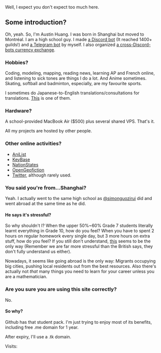 Well, I expect you don't expect too much here.

## Some introduction?
Oh, yeah. So, I'm Austin Huang. I was born in Shanghai but moved to Montréal. I am a high school guy. I made [a Discord bot](http://github.com/austinhuang0131/discordtel) (It reached 1400+ guilds!) and [a Telegram bot](http://metagon.js.org) by myself. I also organized [a cross-Discord-bots currency exchange](http://discoin.gitbooks.io/docs).

### Hobbies?
Coding, modeling, mapping, reading news, learning AP and French online, and listening to sick tones are things I do a lot. And Anime sometimes. Skating, softball and badminton, especially, are my favourite sports.

I sometimes do Japanese-to-English translations/consultations for translations. [This](http://luluidoll.jp/tagged/english) is one of them.

### Hardware?
A school-provided MacBook Air ($500) plus several shared VPS. That's it.

All my projects are hosted by other people.

### Other online activities?
* [AniList](https://anilist.co/user/austinhuang)
* [KeyBase](https://keybase.io/austinhuang)
* [NationStates](https://www.nationstates.net/nation=the_cafes)
* [OpenGeofiction](http://wiki.opengeofiction.net/wiki/index.php/Esthyra)
* [Twitter](http://twitter.com/montreal0131), although rarely used.

### You said you're from...Shanghai?
Yeah. I actually went to the same high school as [@simonguozirui](https://github.com/simonguozirui) did and went abroad at the same time as he did.

#### He says it's stressful?
So why shouldn't I? When the upper 50%~60% Grade 7 students literally learnt everything in Grade 10, how do you feel? When you have to spent 2 hours on regular homework every single day, but 3 more hours on extra stuff, how do you feel? If you still don't understand, [this](http://bfy.tw/9cpo) seems to be the only way (Remember we are far more stressful than the British says, they don't fully understand us either).

Nowadays, it seems like going abroad is the only way: Migrants occupying big cities, pushing local residents out from the best resources. Also there's actually not *that* many things you need to learn for your career unless you are a mathematician.

### Are you sure you are using this site correctly?
No.

#### So why?
Github has that student pack. I'm just trying to enjoy most of its benefits, including free .me domain for 1 year.

After expiry, I'll use a .tk domain.

Visits: <a href="http://www.reliablecounter.com" target="_blank"><img src="http://www.reliablecounter.com/count.php?page=austinhuang.me&digit=style/plain/13/&reloads=0" alt="" title="" border="0"></a><br /><a href="http://" target="_blank" style="font-family: Geneva, Arial; font-size: 9px; color: #330010; text-decoration: none;"></a>

